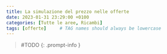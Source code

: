 ```yaml
---
title: La simulazione del prezzo nelle offerte
date: 2023-01-31 23:29:00 +0100
categories: [Tutte le aree, Ricambi]
tags: [offerte]     # TAG names should always be lowercase
---
```


> #TODO
{: .prompt-info }


